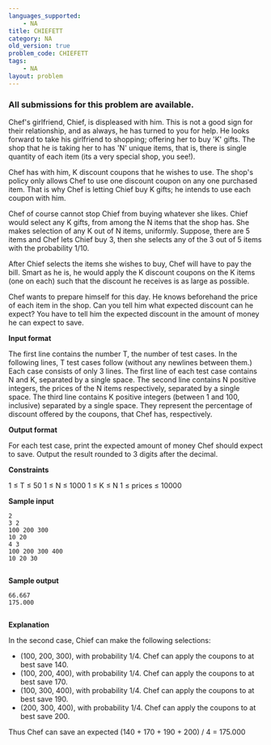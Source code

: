 ```yaml
---
languages_supported:
    - NA
title: CHIEFETT
category: NA
old_version: true
problem_code: CHIEFETT
tags:
    - NA
layout: problem
---
```

###  All submissions for this problem are available. 

Chef's girlfriend, Chief, is displeased with him. This is not a good sign for their relationship, and as always, he has turned to you for help. He looks forward to take his girlfriend to shopping; offering her to buy 'K' gifts. The shop that he is taking her to has 'N' unique items, that is, there is single quantity of each item (its a very special shop, you see!).

Chef has with him, K discount coupons that he wishes to use. The shop's policy only allows Chef to use one discount coupon on any one purchased item. That is why Chef is letting Chief buy K gifts; he intends to use each coupon with him.

Chef of course cannot stop Chief from buying whatever she likes. Chief would select any K gifts, from among the N items that the shop has. She makes selection of any K out of N items, uniformly. Suppose, there are 5 items and Chef lets Chief buy 3, then she selects any of the 3 out of 5 items with the probability 1/10.

After Chief selects the items she wishes to buy, Chef will have to pay the bill. Smart as he is, he would apply the K discount coupons on the K items (one on each) such that the discount he receives is as large as possible.

Chef wants to prepare himself for this day. He knows beforehand the price of each item in the shop. Can you tell him what expected discount can he expect? You have to tell him the expected discount in the amount of money he can expect to save.

**Input format**

The first line contains the number T, the number of test cases. In the following lines, T test cases follow (without any newlines between them.) Each case consists of only 3 lines. The first line of each test case contains N and K, separated by a single space. The second line contains N positive integers, the prices of the N items respectively, separated by a single space. The third line contains K positive integers (between 1 and 100, inclusive) separated by a single space. They represent the percentage of discount offered by the coupons, that Chef has, respectively.

**Output format**

For each test case, print the expected amount of money Chef should expect to save. Output the result rounded to 3 digits after the decimal.

**Constraints**

1 ≤ T ≤ 50
 1 ≤ N ≤ 1000
 1 ≤ K ≤ N
 1 ≤ prices ≤ 10000

**Sample input**

```
2
3 2
100 200 300
10 20
4 3
100 200 300 400
10 20 30


```
**Sample output**

```
66.667
175.000


```
**Explanation**

In the second case, Chief can make the following selections:

- (100, 200, 300), with probability 1/4. Chef can apply the coupons to at best save 140.
- (100, 200, 400), with probability 1/4. Chef can apply the coupons to at best save 170.
- (100, 300, 400), with probability 1/4. Chef can apply the coupons to at best save 190.
- (200, 300, 400), with probability 1/4. Chef can apply the coupons to at best save 200.

Thus Chef can save an expected (140 + 170 + 190 + 200) / 4 = 175.000